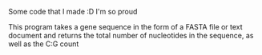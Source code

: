 Some code that I made :D I'm so proud

This program takes a gene sequence in the form of a FASTA file or text document and returns the total number of nucleotides in the sequence, as well as the C:G count